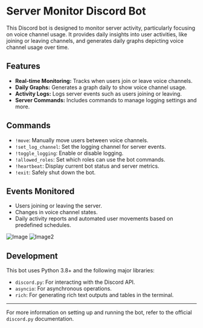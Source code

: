 # Server Monitor Discord Bot

This Discord bot is designed to monitor server activity, particularly focusing on voice channel usage. It provides daily insights into user activities, like joining or leaving channels, and generates daily graphs depicting voice channel usage over time.

## Features

- **Real-time Monitoring:** Tracks when users join or leave voice channels.
- **Daily Graphs:** Generates a graph daily to show voice channel usage.
- **Activity Logs:** Logs server events such as users joining or leaving.
- **Server Commands:** Includes commands to manage logging settings and more.

## Commands

- `!move`: Manually move users between voice channels.
- `!set_log_channel`: Set the logging channel for server events.
- `!toggle_logging`: Enable or disable logging.
- `!allowed_roles`: Set which roles can use the bot commands.
- `!heartbeat`: Display current bot status and server metrics.
- `!exit`: Safely shut down the bot.

## Events Monitored

- Users joining or leaving the server.
- Changes in voice channel states.
- Daily activity reports and automated user movements based on predefined schedules.

![Image](https://i.imgur.com/d5wyY5u.png)
![Image2](https://i.imgur.com/A2JScAh.png)

## Development

This bot uses Python 3.8+ and the following major libraries:
- `discord.py`: For interacting with the Discord API.
- `asyncio`: For asynchronous operations.
- `rich`: For generating rich text outputs and tables in the terminal.

---

For more information on setting up and running the bot, refer to the official `discord.py` documentation.
